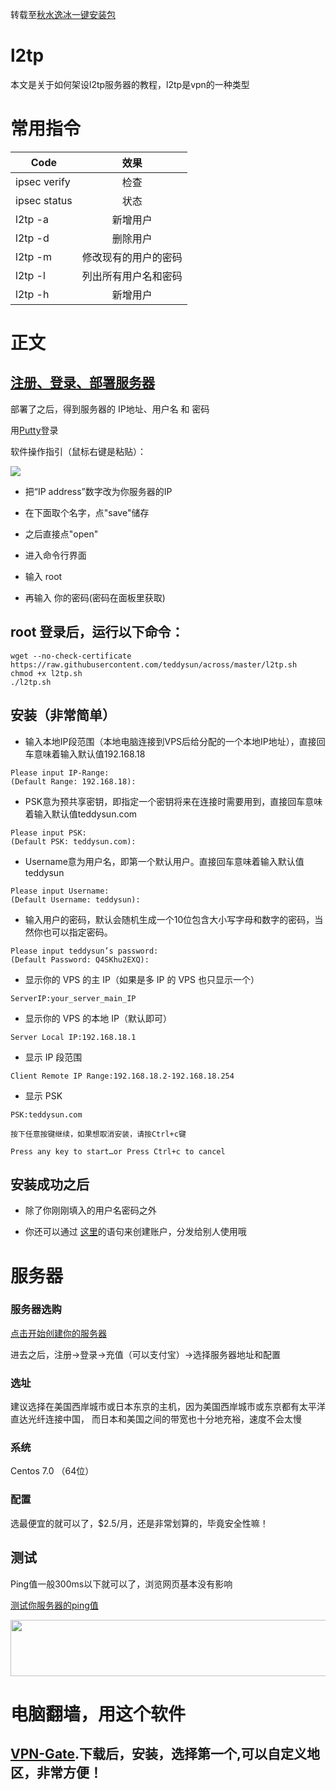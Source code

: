 
转载至[秋水逸冰一键安装包](https://teddysun.com/448.html)
# l2tp

本文是关于如何架设l2tp服务器的教程，l2tp是vpn的一种类型


# 常用指令 

| Code|效果|
| -------------|:-------------:| 
| ipsec verify|检查|
| ipsec status|状态|  
| l2tp -a| 新增用户|  
| l2tp -d| 删除用户|   
| l2tp -m| 修改现有的用户的密码|  
| l2tp -l| 列出所有用户名和密码|   
| l2tp -h| 新增用户|  

# 正文

## [注册、登录、部署服务器](http://l2tp.site/#服务器)

 
 部署了之后，得到服务器的 IP地址、用户名 和 密码

用[Putty](http://sw.bos.baidu.com/sw-search-sp/software/473c4b8568792/PuTTY_0.67.0.0.exe)登录

软件操作指引（鼠标右键是粘贴）：

![](http://images0.cnblogs.com/blog2015/328925/201505/151357073769183.png)

- 把“IP address”数字改为你服务器的IP

- 在下面取个名字，点"save"储存

- 之后直接点"open"

- 进入命令行界面

- 输入 root

- 再输入 你的密码(密码在面板里获取) 


## root 登录后，运行以下命令：
```
wget --no-check-certificate https://raw.githubusercontent.com/teddysun/across/master/l2tp.sh
chmod +x l2tp.sh
./l2tp.sh
```

## 安装（非常简单）

- 输入本地IP段范围（本地电脑连接到VPS后给分配的一个本地IP地址），直接回车意味着输入默认值192.168.18
```
Please input IP-Range:
(Default Range: 192.168.18):
```

- PSK意为预共享密钥，即指定一个密钥将来在连接时需要用到，直接回车意味着输入默认值teddysun.com
```
Please input PSK:
(Default PSK: teddysun.com):
```

- Username意为用户名，即第一个默认用户。直接回车意味着输入默认值teddysun
```
Please input Username:
(Default Username: teddysun):
```


- 输入用户的密码，默认会随机生成一个10位包含大小写字母和数字的密码，当然你也可以指定密码。
```
Please input teddysun’s password:
(Default Password: Q4SKhu2EXQ):
```

- 显示你的 VPS 的主 IP（如果是多 IP 的 VPS 也只显示一个）
```
ServerIP:your_server_main_IP
```

- 显示你的 VPS 的本地 IP（默认即可）
```
Server Local IP:192.168.18.1
```

- 显示 IP 段范围
```
Client Remote IP Range:192.168.18.2-192.168.18.254
```

- 显示 PSK
```
PSK:teddysun.com
```

```
按下任意按键继续，如果想取消安装，请按Ctrl+c键

Press any key to start…or Press Ctrl+c to cancel
```

## 安装成功之后

- 除了你刚刚填入的用户名密码之外

- 你还可以通过 [这里](http://l2tp.site/#常用指令)的语句来创建账户，分发给别人使用哦

# 服务器

### 服务器选购

[点击开始创建你的服务器](https://www.vultr.com/?ref=7233306)

进去之后，注册->登录->充值（可以支付宝）->选择服务器地址和配置

### 选址
建议选择在美国西岸城市或日本东京的主机，因为美国西岸城市或东京都有太平洋直达光纤连接中国，
而日本和美国之间的带宽也十分地充裕，速度不会太慢

### 系统  
Centos 7.0 （64位）

### 配置

选最便宜的就可以了，$2.5/月，还是非常划算的，毕竟安全性嘛！

## 测试

Ping值一般300ms以下就可以了，浏览网页基本没有影响

[测试你服务器的ping值](http://ping.chinaz.com/)

<a href="https://www.vultr.com/?ref=7233306"><img src="https://www.vultr.com/media/banner_1.png" width="728" height="90"></a>



# 电脑翻墙，用这个软件
## [VPN-Gate](https://pan.baidu.com/s/1o8DqxD4).下载后，安装，选择第一个,可以自定义地区，非常方便！
